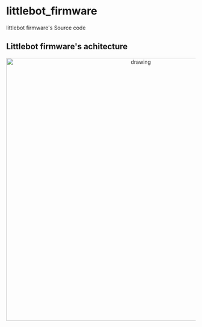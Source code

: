 # littlebot_firmware
littlebot firmware's Source code 


## Littlebot firmware's achitecture 

<p align="center">
<img src="https://user-images.githubusercontent.com/37759765/203795657-ac16e425-c548-4a4e-a52c-20ee181ecf1d.png" alt="drawing" width="700"/>
</p>
